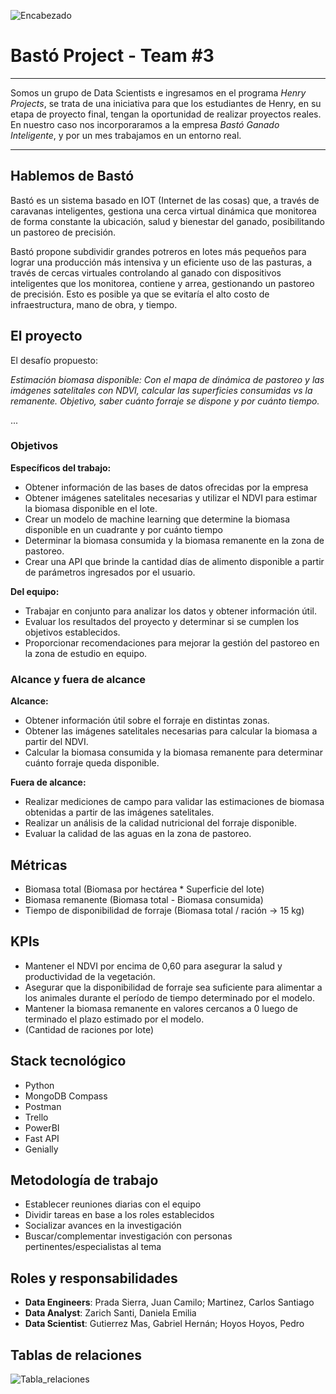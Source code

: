 ![Encabezado](https://github.com/jpradas1/BASTO-project/blob/main/Images/encabezado.jpg)

# **Bastó Project - Team #3**
______
Somos un grupo de Data Scientists e ingresamos en el programa *Henry Projects*, se trata de una iniciativa para que los estudiantes de Henry, en su etapa de proyecto final, tengan la oportunidad de realizar proyectos reales. En nuestro caso nos incorporaramos a la empresa *Bastó Ganado Inteligente*, y por un mes trabajamos en un entorno real.
______

## **Hablemos de Bastó**

Bastó es un sistema basado en IOT (Internet de las cosas) que, a través de caravanas inteligentes, gestiona una cerca virtual dinámica que monitorea de forma constante la ubicación, salud y bienestar del ganado, posibilitando un pastoreo de precisión.

Bastó propone subdividir grandes potreros en lotes más pequeños para lograr una producción más intensiva y un eficiente uso de las pasturas, a través de cercas virtuales controlando al ganado con dispositivos inteligentes que los monitorea, contiene y arrea, gestionando un pastoreo de precisión. Esto es posible ya que se evitaría el alto costo de infraestructura, mano de obra, y tiempo.

## **El proyecto**

El desafío propuesto: 

*Estimación biomasa disponible: Con el mapa de dinámica de pastoreo y las imágenes satelitales con NDVI, calcular las superficies consumidas vs la remanente. Objetivo, saber cuánto forraje se dispone y por cuánto tiempo.*

... 

### **Objetivos**

**Específicos del trabajo:**

* Obtener información de las bases de datos ofrecidas por la empresa
* Obtener imágenes satelitales necesarias y utilizar el NDVI para estimar la biomasa disponible en el lote.
* Crear un modelo de machine learning que determine la biomasa disponible en un cuadrante y por cuánto tiempo
* Determinar la biomasa consumida y la biomasa remanente en la zona de pastoreo.
* Crear una API que brinde la cantidad días de alimento disponible a partir de parámetros ingresados por el usuario.

**Del equipo:**
* Trabajar en conjunto para analizar los datos y obtener información útil.
* Evaluar los resultados del proyecto y determinar si se cumplen los objetivos establecidos. 
* Proporcionar recomendaciones para mejorar la gestión del pastoreo en la zona de estudio en equipo.

### **Alcance y fuera de alcance**

**Alcance:**
* Obtener información útil sobre el forraje en distintas zonas. 
* Obtener las imágenes satelitales necesarias para calcular la biomasa a partir del NDVI.
* Calcular la biomasa consumida y la biomasa remanente para determinar cuánto forraje queda disponible.

**Fuera de alcance:**
* Realizar mediciones de campo para validar las estimaciones de biomasa obtenidas a partir de las imágenes satelitales.
* Realizar un análisis de la calidad nutricional del forraje disponible.
* Evaluar la calidad de las aguas en la zona de pastoreo.

## **Métricas**
* Biomasa total (Biomasa por hectárea * Superficie del lote)
* Biomasa remanente (Biomasa total - Biomasa consumida)
* Tiempo de disponibilidad de forraje (Biomasa total / ración -> 15 kg)

## **KPIs**
* Mantener el NDVI por encima de 0,60 para asegurar la salud y productividad de la vegetación.
* Asegurar que la disponibilidad de forraje sea suficiente para alimentar a los animales durante el período de tiempo determinado por el modelo.
* Mantener la biomasa remanente en valores cercanos a 0 luego de terminado el plazo estimado por el modelo.
* (Cantidad de raciones por lote)

## **Stack tecnológico**
* Python
* MongoDB Compass
* Postman
* Trello
* PowerBI
* Fast API
* Genially

## **Metodología de trabajo**
* Establecer reuniones diarias con el equipo
* Dividir tareas en base a los roles establecidos
* Socializar avances en la investigación
* Buscar/complementar investigación con personas pertinentes/especialistas al tema

## **Roles y responsabilidades**
* **Data Engineers**: Prada Sierra, Juan Camilo; Martinez, Carlos Santiago
* **Data Analyst**: Zarich Santi, Daniela Emilia
* **Data Scientist**: Gutierrez Mas, Gabriel Hernán; Hoyos Hoyos, Pedro

## **Tablas de relaciones**
![Tabla_relaciones](https://github.com/jpradas1/BASTO-project/blob/main/Images/Tabla%20relaciones.jpeg)
